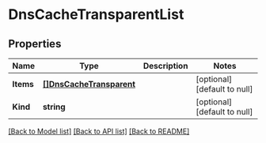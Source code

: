 # DnsCacheTransparentList

## Properties
Name | Type | Description | Notes
------------ | ------------- | ------------- | -------------
**Items** | [**[]DnsCacheTransparent**](dns_cache_transparent.md) |  | [optional] [default to null]
**Kind** | **string** |  | [optional] [default to null]

[[Back to Model list]](../README.md#documentation-for-models) [[Back to API list]](../README.md#documentation-for-api-endpoints) [[Back to README]](../README.md)


